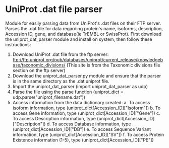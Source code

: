 # UniProt .dat file parser
Module for easily parsing data from UniProt's .dat files on their FTP server. Parses the .dat file for data regarding protein's name, isoforms, description, Accession ID, gene, and database(ie TrEMBL or SwissProt). First download the uniprot_dat_parser module and install on system, then follow these instructions:
  1. Download UniProt .dat file from the ftp server: ftp://ftp.uniprot.org/pub/databases/uniprot/current_release/knowledgebase/taxonomic_divisions/ (This site is from the Taxonomic divisions file section on the ftp server)
  2. Download the uniprot_dat_parser.py module and ensure that the parser is in the same directory as the .dat uniprot file.
  3. Import the uniprot_dat_parser (import uniprot_dat_parser as udp)
  4. Parse the file using the parse function (uniprot_dict = udp.parse("uniprot_filename.dat"))
  5. Access information from the data dictionary created:
    a. To access isoform information, type (uniprot_dict[Accession_ID]["Isoform"]) 
    b. To access Gene information, type (uniprot_dict[Accession_ID]["Gene"])
    c. To access Description information, type (uniprot_dict[Accession_ID]["Description"])
    d. To access Database information, type (uniprot_dict[Accession_ID]["DB"])
    e. To access Sequence Variant information, type (uniprot_dict[Accession_ID]["SV"])
    f. To access Protein Existence information (1-5), type (uniprot_dict[Accession_ID]["PE"])

